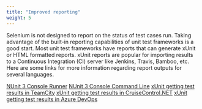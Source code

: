```yaml
---
title: "Improved reporting"
weight: 5
---
```


Selenium is not designed to report on the status of test cases
run. Taking advantage of the built-in reporting capabilities of unit
test frameworks is a good start.  Most unit test frameworks have
reports that can generate xUnit or HTML formatted reports.  xUnit
reports are popular for importing results to a Continuous Integration
(CI) server like Jenkins, Travis, Bamboo, etc.  Here are some links
for more information regarding report outputs for several languages.
<!-- TODO: Add links.-->
[NUnit 3 Console Runner](//github.com/nunit/docs/wiki/Console-Runner)
[NUnit 3 Console Command Line](//github.com/nunit/docs/wiki/Console-Command-Line)
[xUnit getting test results in TeamCity](//xunit.net/docs/getting-test-results-in-teamcity)
[xUnit getting test results in CruiseControl.NET](//xunit.net/docs/getting-test-results-in-ccnet)
[xUnit getting test results in Azure DevOps](//xunit.net/docs/getting-test-results-in-azure-devops)
